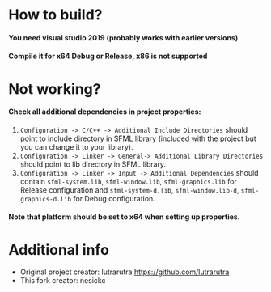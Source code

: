 # How to build?
#### You need visual studio 2019 (probably works with earlier versions)
#### Compile it for x64 Debug or Release, x86 is not supported

# Not working?
#### Check all additional dependencies in project properties:
1. `Configuration -> C/C++ -> Additional Include Directories` should point to include directory in SFML library (included with the project but you can change it to your library).
2. `Configuration -> Linker -> General-> Additional Library Directories` should point to lib directory in SFML library.
3. `Configuration -> Linker -> Input -> Additional Dependencies` should contain `sfml-system.lib`, `sfml-window.lib`, `sfml-graphics.lib` for Release configuration and `sfml-system-d.lib`, `sfml-window.lib-d`, `sfml-graphics-d.lib` for Debug configuration.

#### Note that platform should be set to x64 when setting up properties.

# Additional info
- Original project creator: lutrarutra https://github.com/lutrarutra
- This fork creator: nesickc
